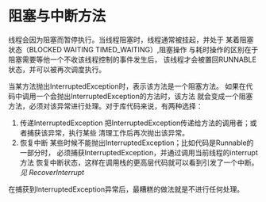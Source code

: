 # 阻塞与中断方法
线程会因为阻塞而暂停执行。当线程阻塞时，线程通常被挂起，并处于
某着阻塞状态（BLOCKED WAITING TIMED_WAITING）,阻塞操作
与耗时操作的区别在于阻塞需要等他一个不收该线程控制的事件发生后，
该线程才会被置回RUNNABLE状态，并可以被再次调度执行。

当某方法抛出InterruptedException时，表示该方法是一个阻塞方法。
如果在代码中调用一个会抛出InterruptedException的方法时，该方法
就会变成一个阻塞方法，必须对该异常进行处理。对于库代码来说，有两种选择：
1. 传递InterruptedException
把InterruptedException传递给方法的调用者；或者捕获该异常，执行某些
清理工作后再次抛出该异常。
2. 恢复中断
某些时候不能抛出InterruptedException；比如代码是Runnable的一部分时，
必须捕获InterruptedException，并通过调用当前线程的interrupt方法
恢复中断状态，这样在调用栈的更高层代码就可以看到引发了一个中断。*见
RecoverInterrupt*

在捕获到InterruptedException异常后，最糟糕的做法就是不进行任何处理。

